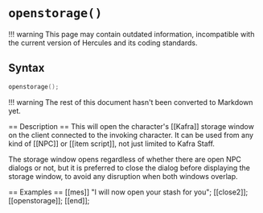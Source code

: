 # `openstorage()`

!!! warning
	This page may contain outdated information, incompatible with the current version of Hercules and its coding standards.

## Syntax

```c
openstorage();
```

!!! warning
	The rest of this document hasn't been converted to Markdown yet.

== Description ==
This will open the character's [[Kafra]] storage window on the client connected to the invoking character. It can be used from any kind of [[NPC]] or [[item script]], not just limited to Kafra Staff.

The storage window opens regardless of whether there are open NPC dialogs or not, but it is preferred to close the dialog before displaying the storage window, to avoid any disruption when both windows overlap.

== Examples ==
 [[mes]] "I will now open your stash for you";
 [[close2]];
 [[openstorage]];
 [[end]];
